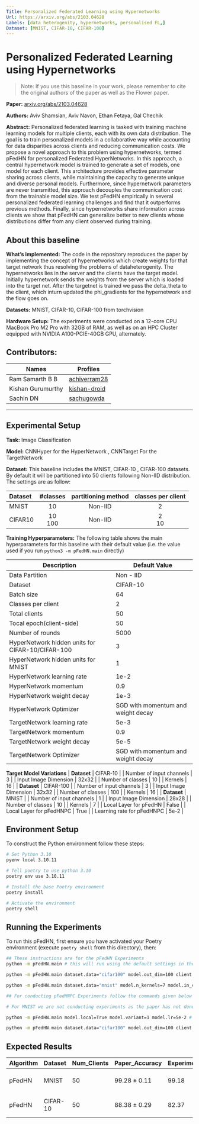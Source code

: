 ```yaml
---
Title: Personalized Federated Learning using Hypernetworks
Url: https://arxiv.org/abs/2103.04628
Labels: [data heterogenity, hypernetworks, personalised FL,]
Dataset: [MNIST, CIFAR-10, CIFAR-100]
---
```


# Personalized Federated Learning using Hypernetworks

> Note: If you use this baseline in your work, please remember to cite the original authors of the paper as well as the Flower paper.

**Paper:** [arxiv.org/abs/2103.04628](https://arxiv.org/abs/2103.04628)

**Authors:** Aviv Shamsian, Aviv Navon, Ethan Fetaya, Gal Chechik

**Abstract:** Personalized federated learning is tasked with training machine learning models for multiple clients, each with its own data distribution. The goal is to train personalized models in a collaborative way while accounting for data disparities across clients and reducing communication costs. We propose a novel approach to this problem using hypernetworks, termed pFedHN for personalized Federated HyperNetworks. In this approach, a central hypernetwork model is trained to generate a set of models, one model for each client. This architecture provides effective parameter sharing across clients, while maintaining the capacity to generate unique and diverse personal models. Furthermore, since hypernetwork parameters are never transmitted, this approach decouples the communication cost from the trainable model size. We test pFedHN empirically in several personalized federated learning challenges and find that it outperforms previous methods. Finally, since hypernetworks share information across clients we show that pFedHN can generalize better to new clients whose distributions differ from any client observed during training.

## About this baseline

**What’s implemented:** The code in the repository reproduces the paper by implementing the concept of hypernetworks which create weights for that target network thus resolving the problems of dataheterogenity. The hypernetworks lies in the server and the clients have the target model. Initially hypernetwork sends the weights from the server which is loaded into the target net. After the targetnet is trained we pass the delta_theta to the client, which inturn updated the phi_gradients for the hypernetwork and the flow goes on.

**Datasets:** MNIST, CIFAR-10, CIFAR-100 from torchvision 

**Hardware Setup:** The experiments were conducted on a 12-core CPU MacBook Pro M2 Pro with 32GB of RAM, as well as on an HPC Cluster equipped with NVIDIA A100-PCIE-40GB GPU, alternately.

**Contributors:** 
---
| Names     | Profiles |
| ----------- | ----------- |
| Ram Samarth B B      | [achiverram28](https://github.com/achiverram28)      |
| Kishan Gurumurthy   | [kishan-droid](https://github.com/kishan-droid)      |
| Sachin DN | [sachugowda](https://github.com/sachugowda) |
---

## Experimental Setup

**Task:** Image Classification

**Model:** CNNHyper for the HyperNetwork , CNNTarget For the TargetNetwork

**Dataset:** This baseline includes the MNIST, CIFAR-10 , CIFAR-100 datasets. By default it will be partitioned into 50 clients following Non-IID distribution. The settings are as follow:

| Dataset | #classes | partitioning method | classes per client |
| :------ | :---: | :---: | :---: |
| MNIST | 10 | Non-IID | 2 |
| CIFAR10 | 10<br>100 | Non-IID | 2<br>10 |


**Training Hyperparameters:** The following table shows the main hyperparameters for this baseline with their default value (i.e. the value used if you run `python3 -m pFedHN.main` directly)

| Description | Default Value |
| ----------- | ----- |
| Data Partition | Non - IID |
| Dataset | CIFAR-10 |
| Batch size | 64 |
| Classes per client | 2|
| Total clients | 50 |
| Tocal epoch(client-side) | 50 |
| Number of rounds | 5000 |
| HyperNetwork hidden units for CIFAR-10/CIFAR-100 | 3 |
| HyperNetwork hidden units for MNIST | 1 |
| HyperNetwork learning rate | 1e-2 |
| HyperNetwork momentum | 0.9 |
| HyperNetwork weight decay | 1e-3 |
| HyperNetwork Optimizer | SGD with momentum and weight decay |
| TargetNetwork learning rate | 5e-3 |
| TargetNetwork momentum | 0.9 |
| TargetNetwork weight decay | 5e-5 |
| TargetNetwork Optimizer | SGD with momentum and weight decay |
**Target Model Variations** 
| **Dataset** | CIFAR-10 |
| Number of input channels | 3 |
| Input Image Dimension | 32x32 |
| Number of classes | 10 |
| Kernels | 16 |
| **Dataset** | CIFAR-100 |
| Number of input channels | 3 |
| Input Image Dimension | 32x32 |
| Number of classes | 100 |
| Kernels | 16 |
| **Dataset** | MNIST |
| Number of input channels | 1 |
| Input Image Dimension | 28x28 |
| Number of classes | 10 |
| Kernels | 7 |
| Local Layer for pFedHN | False |
| Local Layer for pFedHNPC | True |
| Learning rate for pFedHNPC | 5e-2 |




## Environment Setup


To construct the Python environment follow these steps:

```bash
# Set Python 3.10
pyenv local 3.10.11

# Tell poetry to use python 3.10
poetry env use 3.10.11

# Install the base Poetry environment
poetry install

# Activate the environment
poetry shell
```

## Running the Experiments

To run this pFedHN, first ensure you have activated your Poetry environment (execute `poetry shell` from this directory), then:

```bash
## These instructions are for the pFedHN Experiments
python -m pFedHN.main # this will run using the default settings in the `conf/config.yaml` that is for the CIFAR-10 dataset

python -m pFedHN.main dataset.data="cifar100" model.out_dim=100 client.num_classes_per_node=10 # this will run for the CIFAR-100 dataset where we give each client 10 classes and number of classes is 100

python -m pFedHN.main dataset.data="mnist" model.n_kernels=7 model.in_channels=1 model.n_hidden=1 # this will run for the MNIST dataset where the number of input channels is 1 , the number of hidden layers in hypernetwork is 1 and the number of kernels used in the CNNTarget is 7

## For conducting pFedHNPC Experiments follow the commands given below

# For MNIST we are not conducting experiments as the paper has not done it.

python -m pFedHN.main model.local=True model.variant=1 model.lr=5e-2 # this will run the pFedHNPC for CIFAR-10 dataset where local=True is for using LocalLayer and variant=1 for setting pFedHNPC . Learning rate is modified to 5e-2

python -m pFedHN.main dataset.data="cifar100" model.out_dim=100 client.num_classes_per_node=10 model.local=True model.variant=1 model.lr=5e-2 # this will run the pFedHNPC for CIFAR-100 dataset where local=True is for using LocalLayer and variant=1 for setting pFedHNPC . Learning rate is modified to 5e-2

```

## Expected Results

| Algorithm | Dataset | Num_Clients | Paper_Accuracy | Experimented_Accuracy | Experimented_Loss | Hardware | Time-Taken |
| ----------- | ----- | ----- | ----- | ----- | ----- | ----- | ----- |
| pFedHN | MNIST | 50 | 99.28 ± 0.11 | 99.18 | 0.04258 | NVIDIA A100-PCIE-40GB, num_gpus=0.5 |  9602.4372 seconds |
| pFedHN | CIFAR-10 | 50 | 88.38 ± 0.29 | 82.37 | 0.81694 | MacBook Pro M2 Pro, 12 Core CPU | 15252.1581 seconds |
